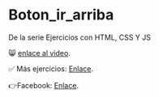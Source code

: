 # Boton_ir_arriba
De la serie Ejercicios con HTML, CSS Y JS

😸 [enlace al video](https://youtu.be/LrTdqv5h_9g).

✅ Más ejercicios: [Enlace](https://youtube.com/playlist?list=PLy0P0mvWu_AGhyjEVjhR0WP5U4jLAzrvE).

👉Facebook: [Enlace](https://www.facebook.com/felixcastro003).
